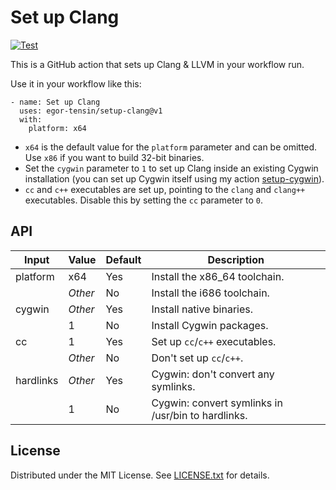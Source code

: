 Set up Clang
============

[![Test](https://github.com/egor-tensin/setup-clang/actions/workflows/test.yml/badge.svg)](https://github.com/egor-tensin/setup-clang/actions/workflows/test.yml)

This is a GitHub action that sets up Clang & LLVM in your workflow run.

Use it in your workflow like this:

    - name: Set up Clang
      uses: egor-tensin/setup-clang@v1
      with:
        platform: x64

* `x64` is the default value for the `platform` parameter and can be omitted.
Use `x86` if you want to build 32-bit binaries.
* Set the `cygwin` parameter to `1` to set up Clang inside an existing Cygwin
installation (you can set up Cygwin itself using my action [setup-cygwin]).
* `cc` and `c++` executables are set up, pointing to the `clang` and `clang++`
executables.
Disable this by setting the `cc` parameter to `0`.

[setup-cygwin]: https://github.com/egor-tensin/setup-cygwin

API
---

| Input     | Value   | Default | Description
| --------- | ------- | ------- | -----------
| platform  | x64     | Yes     | Install the x86_64 toolchain.
|           | *Other* | No      | Install the i686 toolchain.
| cygwin    | *Other* | Yes     | Install native binaries.
|           | 1       | No      | Install Cygwin packages.
| cc        | 1       | Yes     | Set up `cc`/`c++` executables.
|           | *Other* | No      | Don't set up `cc`/`c++`.
| hardlinks | *Other* | Yes     | Cygwin: don't convert any symlinks.
|           | 1       | No      | Cygwin: convert symlinks in /usr/bin to hardlinks.

License
-------

Distributed under the MIT License.
See [LICENSE.txt] for details.

[LICENSE.txt]: LICENSE.txt
